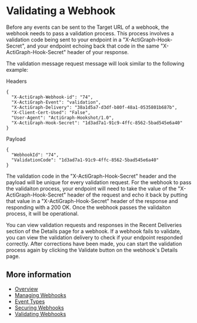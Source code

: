 # Validating a Webhook

Before any events can be sent to the Target URL of a webhook, the webhook needs to pass a validation process. This process involves a validation code being sent to your endpoint in a "X-ActiGraph-Hook-Secret", and your endpoint echoing back that code in the same "X-ActiGraph-Hook-Secret" header of your response.

The validation message request message will look similar to the following example:

Headers
```
{
  "X-ActiGraph-Webhook-id": "74",
  "X-ActiGraph-Event": "validation",
  "X-ActiGraph-Delivery": "38a1d5a7-d3df-b80f-48a1-0535801b687b",
  "X-Client-Cert-Used": "False",
  "User-Agent": "ActiGraph-Hookshot/1.0",
  "X-ActiGraph-Hook-Secret": "1d3ad7a1-91c9-4ffc-8562-5bad545e6a40"
}

```

Payload
```
{
  "WebhookId": "74",
  "ValidationCode": "1d3ad7a1-91c9-4ffc-8562-5bad545e6a40"
}
```

The validation code in the "X-ActiGraph-Hook-Secret" header and the payload will be unique for every validation request. For the webhook to pass the validaiton process, your endpoint will need to take the value of the "X-ActiGraph-Hook-Secret" header of the request and echo it back by putting that value in a "X-ActiGraph-Hook-Secret" header of the response and responding with a 200 OK. Once the webhook passes the validaiton process, it will be operational.

You can view validation requests and responses in the Recent Deliveries section of the Details page for a webhook. If a webhook fails to validate, you can view the validation delivery to check if your endpoint responded correctly. After corrections have been made, you can start the validation process again by clicking the Validate button on the webhook's Details page.


## More information

- [Overview](https://github.com/actigraph/WebhookDocumentation)
- [Managing Webhooks](creating_webhooks.md)
- [Event Types](event_types.md)
- [Securing Webhooks](securing_webhooks.md)
- [Validating Webhooks](validating_webhooks.md)